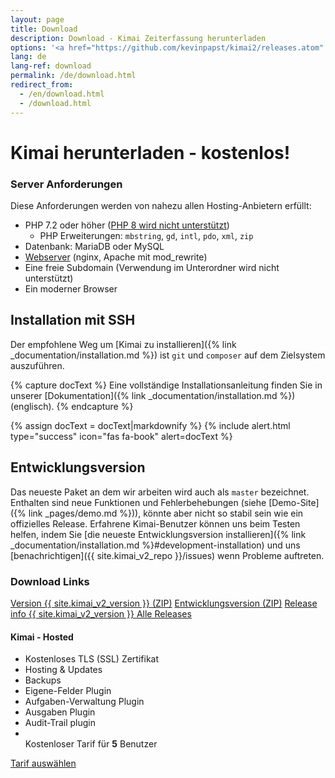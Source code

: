 ```yaml
---
layout: page
title: Download
description: Download - Kimai Zeiterfassung herunterladen
options: '<a href="https://github.com/kevinpapst/kimai2/releases.atom" class="btn btn-option"><i class="fa fa-rss"></i></a>'
lang: de
lang-ref: download
permalink: /de/download.html
redirect_from:
  - /en/download.html
  - /download.html
---
```


# Kimai herunterladen - kostenlos!

<div class="row">
<div class="col-sm-12 col-lg-8" markdown="1">

### Server Anforderungen

Diese Anforderungen werden von nahezu allen Hosting-Anbietern erfüllt:

- PHP 7.2 oder höher ([PHP 8 wird nicht unterstützt](https://github.com/kevinpapst/kimai2/pull/2158))
    - PHP Erweiterungen: `mbstring`, `gd`, `intl`, `pdo`, `xml`, `zip` 
- Datenbank: MariaDB oder MySQL
- [Webserver](https://www.kimai.org/documentation/webserver-configuration.html) (nginx, Apache mit mod_rewrite)
- Eine freie Subdomain (Verwendung im Unterordner wird nicht unterstützt)
- Ein moderner Browser

## Installation mit SSH 

Der empfohlene Weg um [Kimai zu installieren]({% link _documentation/installation.md %}) ist `git` und `composer` auf dem Zielsystem auszuführen.

{% capture docText %}
Eine vollständige Installationsanleitung finden Sie in unserer [Dokumentation]({% link _documentation/installation.md %}) (englisch).
{% endcapture %}

{% assign docText = docText|markdownify %}
{% include alert.html type="success" icon="fas fa-book" alert=docText %}

## Entwicklungsversion

Das neueste Paket an dem wir arbeiten wird auch als `master` bezeichnet. Enthalten sind neue Funktionen 
und Fehlerbehebungen (siehe [Demo-Site]({% link _pages/demo.md %})), könnte aber nicht so stabil sein wie ein offizielles Release.
Erfahrene Kimai-Benutzer können uns beim Testen helfen, indem Sie [die neueste Entwicklungsversion installieren]({% link _documentation/installation.md %}#development-installation) 
und uns [benachrichtigen]({{ site.kimai_v2_repo }}/issues) wenn Probleme auftreten.

### Download Links

<a href="{{ site.kimai_v2_repo }}/archive/{{ site.kimai_v2_version }}.zip" class="btn btn-secondary"><i class="fas fa-download"></i> Version {{ site.kimai_v2_version }} (ZIP)</a>
<a href="{{ site.kimai_v2_repo }}/zipball/master" class="btn btn-secondary"><i class="fas fa-download"></i> Entwicklungsversion (ZIP)</a>
<a href="{{ site.kimai_v2_repo }}/releases/tag/{{ site.kimai_v2_version }}" class="btn btn-secondary"><i class="fab fa-github"></i> Release info {{ site.kimai_v2_version }} </a>
<a href="{{ site.kimai_v2_repo }}/releases" class="btn btn-secondary"><i class="fab fa-github"></i> Alle Releases </a>

</div>
<div class="col-sm-12 col-lg-4">
    <div class="card card-md">
        <div class="card-body text-center">
            <h4>Kimai - Hosted</h4>
            <ul class="list-unstyled lh-lg">
                <li>
                    Kostenloses TLS (SSL) Zertifikat
                    <i class="fas fa-check text-success"></i>
                </li>
                <li>
                    Hosting & Updates
                    <i class="fas fa-check text-success"></i>
                </li>
                <li>
                    Backups
                    <i class="fas fa-check text-success"></i>
                </li>
                <li>
                    Eigene-Felder Plugin
                    <i class="fas fa-check text-success"></i>
                </li>
                <li>
                    Aufgaben-Verwaltung Plugin
                    <i class="fas fa-check text-success"></i>
                </li>
                <li>
                    Ausgaben Plugin
                    <i class="fas fa-check text-success"></i>
                </li>
                <li>
                    Audit-Trail plugin
                    <i class="fas fa-check text-success"></i>
                </li>
                <li>
                    <br>
                    Kostenloser Tarif für <strong>5</strong> Benutzer
                </li>
            </ul>
            <div class="text-center mt-4">
                <a href="https://www.kimai.cloud/de/preise" class="btn btn-primary w-100">Tarif auswählen</a>
            </div>
        </div>
    </div>
</div>
</div>
